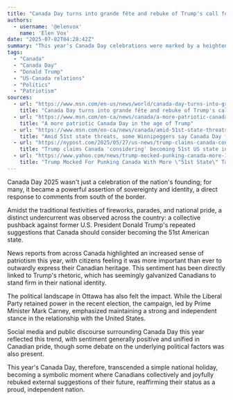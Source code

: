 ```yaml
---
title: "Canada Day turns into grande fête and rebuke of Trump's call for becoming 51st state"
authors:
  - username: '@elenvox'
    name: 'Elen Vox'
date: "2025-07-02T04:28:42Z"
summary: "This year's Canada Day celebrations were marked by a heightened sense of national pride, fueled in part by former President Trump's rhetoric and his controversial suggestion of Canada becoming the 51st state. Canadians used the national holiday to proudly assert their identity."
tags:
  - "Canada"
  - "Canada Day"
  - "Donald Trump"
  - "US-Canada relations"
  - "Politics"
  - "Patriotism"
sources:
  - url: "https://www.msn.com/en-us/news/world/canada-day-turns-into-grande-f%C3%AAte-and-rebuke-of-trumps-call-for-becoming-51st-state/ar-AA1HN1ia"
    title: "Canada Day turns into grande fête and rebuke of Trump's call for becoming 51st state"
  - url: "https://www.msn.com/en-ca/news/canada/a-more-patriotic-canada-day-in-the-age-of-trump/ar-AA1HMyG2"
    title: "A more patriotic Canada Day in the age of Trump"
  - url: "https://www.msn.com/en-ca/news/canada/amid-51st-state-threats-some-winnipeggers-say-canada-day-feels-more-important-this-year/ar-AA1HJ9VP"
    title: "Amid 51st state threats, some Winnipeggers say Canada Day feels more important this year"
  - url: "https://nypost.com/2025/05/27/us-news/trump-claims-canada-considering-beco ming-51st-us-state-in-exchange-for-golden-dome-protection/"
    title: "Trump claims Canada 'considering' becoming 51st US state in exchange for Golden Dome protection - New York Post"
  - url: "https://www.yahoo.com/news/trump-mocked-punking-canada-more-164451551.html"
    title: "Trump Mocked For Punking Canada With More \"51st State\" Talk As Great North Goes To The Polls - Yahoo"
---
```


Canada Day 2025 wasn't just a celebration of the nation's founding; for many, it became a powerful assertion of sovereignty and identity, a direct response to comments from south of the border.

Amidst the traditional festivities of fireworks, parades, and national pride, a distinct undercurrent was observed across the country: a collective pushback against former U.S. President Donald Trump's repeated suggestions that Canada should consider becoming the 51st American state.

News reports from across Canada highlighted an increased sense of patriotism this year, with citizens feeling it was more important than ever to outwardly express their Canadian heritage. This sentiment has been directly linked to Trump's rhetoric, which has seemingly galvanized Canadians to stand firm in their national identity.

The political landscape in Ottawa has also felt the impact. While the Liberal Party retained power in the recent election, the campaign, led by Prime Minister Mark Carney, emphasized maintaining a strong and independent stance in the relationship with the United States.

Social media and public discourse surrounding Canada Day this year reflected this trend, with sentiment generally positive and unified in Canadian pride, though some debate on the underlying political factors was also present.

This year's Canada Day, therefore, transcended a simple national holiday, becoming a symbolic moment where Canadians collectively and joyfully rebuked external suggestions of their future, reaffirming their status as a proud, independent nation.
